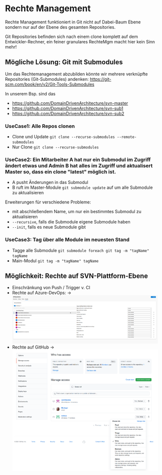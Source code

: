 # Rechte Management

Rechte Management funktioniert in Git nicht auf Dabei-Baum Ebene sondern nur auf der Ebene des gesamten Repositories.

Git Repositories befinden sich nach einem clone komplett auf dem Entwickler-Rechner, ein feiner granulares RechteMgm macht hier kein Sinn mehr!

## Mögliche Lösung: Git mit Submodules

Um das Rechtemanagement abzubilden könnte wir mehrere verknüpfte Repositories (Git-Submodules) andenken: https://git-scm.com/book/en/v2/Git-Tools-Submodules

In unserem Bsp. sind das
* https://github.com/DomainDrivenArchitecture/svn-master
* https://github.com/DomainDrivenArchitecture/svn-sub1
* https://github.com/DomainDrivenArchitecture/svn-sub2

### UseCase1: Alle Repos clonen

* Clone und Update `git clone --recurse-submodules --remote-submodules`
* Nur Clone `git clone --recurse-submodules`

### UseCase2: Ein Mitarbeiter A hat nur ein Submodul im Zugriff ändert etwas und Admin B hat alles im Zugriff und aktualisert Master so, dass ein clone "latest" möglich ist.

* A pusht Änderungen in das Submodul
* B ruft im Master-Module `git submodule update` auf um alle Submodule zu aktualisieren

Erweiterungen für verschiedene Probleme:
* mit abschließendem Name, um nur ein bestimmtes Submodul zu aktualisieren
* `--recursive`, falls die Submodule eigene Submodule haben
* `--init`, falls es neue Submodule gibt

### UseCase3: Tag über alle Module im neuesten Stand

* Tagge alle Submodule `git submodule foreach git tag -m "tagName" tagName`
* Main-Modul `git tag -m "tagName" tagName`

## Möglichkeit: Rechte auf SVN-Plattform-Ebene

* Einschränkung von Push / Trigger v. CI
* Rechte auf Azure-DevOps:
  -> ![Authorization1.png](Authorization1.png)
* Rechte auf GitHub 
  -> ![Authorization2.png](Authorization2.png)

